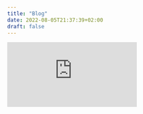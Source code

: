 ```yaml
---
title: "Blog"
date: 2022-08-05T21:37:39+02:00
draft: false
---
```


<script src="https://cyberdefenders.org/p/nathan.out/badge"></script>
<iframe src="https://tryhackme.com/api/v2/badges/public-profile?userPublicId=772960" style='border:none;'></iframe>
